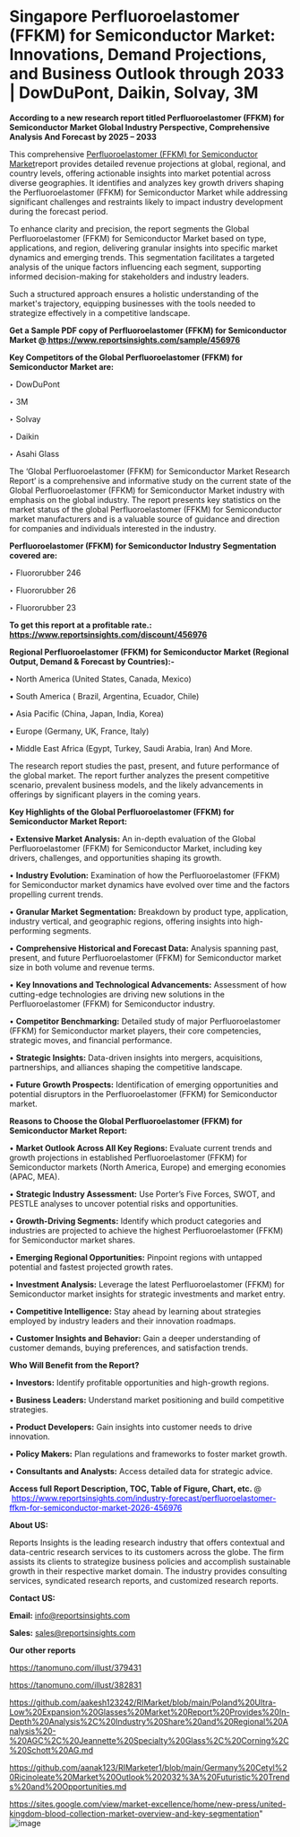 # Singapore Perfluoroelastomer (FFKM) for Semiconductor Market: Innovations, Demand Projections, and Business Outlook through 2033 | DowDuPont, Daikin, Solvay, 3M

<strong>According to a new research report titled Perfluoroelastomer (FFKM) for Semiconductor Market Global Industry Perspective, Comprehensive Analysis And Forecast by 2025 – 2033</strong>

This comprehensive <a href=https://www.reportsinsights.com/sample/456976>Perfluoroelastomer (FFKM) for Semiconductor Market</a>report provides detailed revenue projections at global, regional, and country levels, offering actionable insights into market potential across diverse geographies. It identifies and analyzes key growth drivers shaping the Perfluoroelastomer (FFKM) for Semiconductor Market while addressing significant challenges and restraints likely to impact industry development during the forecast period.

To enhance clarity and precision, the report segments the Global Perfluoroelastomer (FFKM) for Semiconductor Market based on type, applications, and region, delivering granular insights into specific market dynamics and emerging trends. This segmentation facilitates a targeted analysis of the unique factors influencing each segment, supporting informed decision-making for stakeholders and industry leaders.

Such a structured approach ensures a holistic understanding of the market's trajectory, equipping businesses with the tools needed to strategize effectively in a competitive landscape.

<strong>Get a Sample PDF copy of Perfluoroelastomer (FFKM) for Semiconductor Market </strong><strong>@<a href=https://www.reportsinsights.com/sample/456976 style=color:#0000ff;> https://www.reportsinsights.com/sample/456976</a></strong></font>

<strong>Key Competitors of the Global Perfluoroelastomer (FFKM) for Semiconductor Market are:</strong>

‣ DowDuPont

‣ 3M

‣ Solvay

‣ Daikin

‣ Asahi Glass

The ‘Global Perfluoroelastomer (FFKM) for Semiconductor Market Research Report’ is a comprehensive and informative study on the current state of the Global Perfluoroelastomer (FFKM) for Semiconductor Market industry with emphasis on the global industry. The report presents key statistics on the market status of the global Perfluoroelastomer (FFKM) for Semiconductor market manufacturers and is a valuable source of guidance and direction for companies and individuals interested in the industry.

<strong>Perfluoroelastomer (FFKM) for Semiconductor Industry Segmentation covered are:</strong>

‣ Fluororubber 246

‣ Fluororubber 26

‣ Fluororubber 23

<strong>To get this report at a profitable rate.: <a href=https://www.reportsinsights.com/discount/456976 style=color:#0000ff;>https://www.reportsinsights.com/discount/456976</a></strong></font>

<strong>Regional Perfluoroelastomer (FFKM) for Semiconductor Market (Regional Output, Demand &amp; Forecast by Countries):-</strong>

• North America (United States, Canada, Mexico)

• South America ( Brazil, Argentina, Ecuador, Chile)

• Asia Pacific (China, Japan, India, Korea)

• Europe (Germany, UK, France, Italy)

• Middle East Africa (Egypt, Turkey, Saudi Arabia, Iran) And More.

The research report studies the past, present, and future performance of the global market. The report further analyzes the present competitive scenario, prevalent business models, and the likely advancements in offerings by significant players in the coming years.

<strong>Key Highlights of the Global Perfluoroelastomer (FFKM) for Semiconductor Market Report:</strong>

• <strong>Extensive Market Analysis:</strong> An in-depth evaluation of the Global Perfluoroelastomer (FFKM) for Semiconductor Market, including key drivers, challenges, and opportunities shaping its growth.

• <strong>Industry Evolution:</strong> Examination of how the Perfluoroelastomer (FFKM) for Semiconductor market dynamics have evolved over time and the factors propelling current trends.

• <strong>Granular Market Segmentation:</strong> Breakdown by product type, application, industry vertical, and geographic regions, offering insights into high-performing segments.

• <strong>Comprehensive Historical and Forecast Data:</strong> Analysis spanning past, present, and future Perfluoroelastomer (FFKM) for Semiconductor market size in both volume and revenue terms.

• <strong>Key Innovations and Technological Advancements:</strong> Assessment of how cutting-edge technologies are driving new solutions in the Perfluoroelastomer (FFKM) for Semiconductor industry.

• <strong>Competitor Benchmarking:</strong> Detailed study of major Perfluoroelastomer (FFKM) for Semiconductor market players, their core competencies, strategic moves, and financial performance.

• <strong>Strategic Insights:</strong> Data-driven insights into mergers, acquisitions, partnerships, and alliances shaping the competitive landscape.

• <strong>Future Growth Prospects:</strong> Identification of emerging opportunities and potential disruptors in the Perfluoroelastomer (FFKM) for Semiconductor market.

<strong>Reasons to Choose the Global Perfluoroelastomer (FFKM) for Semiconductor Market Report:</strong>

• <strong>Market Outlook Across All Key Regions:</strong> Evaluate current trends and growth projections in established Perfluoroelastomer (FFKM) for Semiconductor markets (North America, Europe) and emerging economies (APAC, MEA).

• <strong>Strategic Industry Assessment:</strong> Use Porter’s Five Forces, SWOT, and PESTLE analyses to uncover potential risks and opportunities.

• <strong>Growth-Driving Segments:</strong> Identify which product categories and industries are projected to achieve the highest Perfluoroelastomer (FFKM) for Semiconductor market shares.

• <strong>Emerging Regional Opportunities:</strong> Pinpoint regions with untapped potential and fastest projected growth rates.

• <strong>Investment Analysis:</strong> Leverage the latest Perfluoroelastomer (FFKM) for Semiconductor market insights for strategic investments and market entry.

• <strong>Competitive Intelligence:</strong> Stay ahead by learning about strategies employed by industry leaders and their innovation roadmaps.

• <strong>Customer Insights and Behavior:</strong> Gain a deeper understanding of customer demands, buying preferences, and satisfaction trends.

<strong>Who Will Benefit from the Report?</strong>

• <strong>Investors:</strong> Identify profitable opportunities and high-growth regions.

• <strong>Business Leaders:</strong> Understand market positioning and build competitive strategies.

• <strong>Product Developers:</strong> Gain insights into customer needs to drive innovation.

• <strong>Policy Makers:</strong> Plan regulations and frameworks to foster market growth.

• <strong>Consultants and Analysts:</strong> Access detailed data for strategic advice.
</ul>
<strong>Access full Report Description, TOC, Table of Figure, Chart, etc. </strong>@  <a href=https://www.reportsinsights.com/industry-forecast/perfluoroelastomer-ffkm-for-semiconductor-market-2026-456976 style=color:#0000ff;>https://www.reportsinsights.com/industry-forecast/perfluoroelastomer-ffkm-for-semiconductor-market-2026-456976</a></font>

<strong><strong>About US</strong>:</strong>

Reports Insights is the leading research industry that offers contextual and data-centric research services to its customers across the globe. The firm assists its clients to strategize business policies and accomplish sustainable growth in their respective market domain. The industry provides consulting services, syndicated research reports, and customized research reports.

<strong>Contact US:</strong>

<p class=""""><b>Email:</b> <a href=mailto:info@reportsinsights.com>info@reportsinsights.com</a></p>
<p class=""""><b>Sales:</b> <a href=mailto:sales@reportsinsights.com>sales@reportsinsights.com</a></p>

<strong>Our other reports</strong>

<a href=https://tanomuno.com/illust/379431>https://tanomuno.com/illust/379431</a>

<a href=https://tanomuno.com/illust/382831>https://tanomuno.com/illust/382831</a>

<a href=https://github.com/aakesh123242/RIMarket/blob/main/Poland%20Ultra-Low%20Expansion%20Glasses%20Market%20Report%20Provides%20In-Depth%20Analysis%2C%20Industry%20Share%20and%20Regional%20Analysis%20-%20AGC%2C%20Jeannette%20Specialty%20Glass%2C%20Corning%2C%20Schott%20AG.md>https://github.com/aakesh123242/RIMarket/blob/main/Poland%20Ultra-Low%20Expansion%20Glasses%20Market%20Report%20Provides%20In-Depth%20Analysis%2C%20Industry%20Share%20and%20Regional%20Analysis%20-%20AGC%2C%20Jeannette%20Specialty%20Glass%2C%20Corning%2C%20Schott%20AG.md</a>

<a href=https://github.com/aanak123/RIMarketer1/blob/main/Germany%20Cetyl%20Ricinoleate%20Market%20Outlook%202032%3A%20Futuristic%20Trends%20and%20Opportunities.md>https://github.com/aanak123/RIMarketer1/blob/main/Germany%20Cetyl%20Ricinoleate%20Market%20Outlook%202032%3A%20Futuristic%20Trends%20and%20Opportunities.md</a>

<a href=https://sites.google.com/view/market-excellence/home/new-press/united-kingdom-blood-collection-market-overview-and-key-segmentation>https://sites.google.com/view/market-excellence/home/new-press/united-kingdom-blood-collection-market-overview-and-key-segmentation</a>"
![image](https://github.com/user-attachments/assets/07a0b47d-2ee1-46fb-bf13-57de27d01899)
